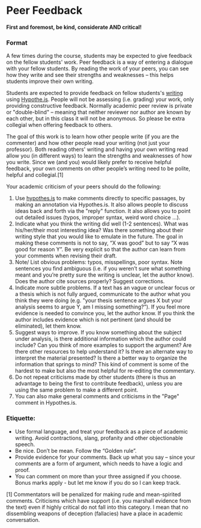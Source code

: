 # Peer Feedback

**First and foremost, be kind, considerate AND critical!**

### **Format**

A few times during the course, students may be expected to give feedback on the fellow students' work. Peer feedback is a way of entering a dialogue with your fellow students. By reading the work of your peers, you can see how they write and see their strengths and weaknesses – this helps students improve their own writing. &#x20;

Students are expected to provide feedback on fellow students's [writing](reflections/) using [Hypothe.is](../../digital-tools/hypothes.is.md). People will not be assessing (i.e. grading) your work, only providing constructive feedback. Normally academic peer review is private or "double-blind" – meaning that neither reviewer nor author are known by each other, but in this class it will not be anonymous. So please be extra collegial when offering feedback to others.&#x20;

The goal of this work is to learn how other people write (if you are the commenter) and how other people read your writing (not just your professor). Both reading others' writing and having your own writing read allow you (in different ways) to learn the strengths and weaknesses of how you write. Since we (and you) would likely prefer to receive helpful feedback, your own comments on other people’s writing need to be polite, helpful and collegial.\[1]&#x20;

Your academic criticism of your peers should do the following:

1. Use [hypothes.is](../../digital-tools/hypothes.is.md) to make comments directly to specific passages, by making an annotation via Hypothes.is. It also allows people to discuss ideas back and forth via the "reply" function. It also allows you to point out detailed issues (typos, improper syntax, weird word choice ...).&#x20;
2. Indicate what you think the writing did well (1-2 sentences). What was his/her/their most interesting idea? Was there something about their writing style that you would like to emulate in the future. The goal in making these comments is not to say, “X was good” but to say “X was good for reason Y”. Be very explicit so that the author can learn from your comments when revising their draft.
3. Note/ List obvious problems: typos, misspellings, poor syntax. Note sentences you find ambiguous (i.e. if you weren’t sure what something meant and you’re pretty sure the writing is unclear, let the author know). Does the author cite sources properly? Suggest corrections.
4. Indicate more subtle problems. If a text has an vague or unclear focus or a thesis which is not fully argued, communicate to the author what you think they were doing (e.g. "your thesis sentence argues X but your analysis seems to argue Y, am I missing something?”). If you feel more evidence is needed to convince you, let the author know. If you think the author includes evidence which is not pertinent (and should be eliminated), let them know.
5. Suggest ways to improve. If you know something about the subject under analysis, is there additional information which the author could include? Can you think of more examples to support the argument? Are there other resources to help understand it? Is there an alternate way to interpret the material presented? Is there a better way to organize the information that springs to mind? This kind of comment is some of the hardest to make but also the most helpful for re-editing the commentary.
6. Do not repeat criticisms made by other students (there is thus an advantage to being the first to contribute feedback), unless you are using the same problem to make a different point.
7. You can  also make general comments and criticisms in the "Page" comment in Hypothes.is.

### **Etiquette**:

* Use formal language, and treat your feedback as a piece of academic writing. Avoid contractions, slang, profanity and other objectionable speech.
* Be nice. Don’t be mean. Follow the “Golden rule”.
* Provide evidence for your comments. Back up what you say – since your comments are a form of argument, which needs to have a logic and proof.
* You can comment on more than your three assigned if you choose. Bonus marks apply - but let me know if you do so I can keep track.&#x20;



&#x20;\[1] Commentators will be penalized for making rude and mean-spirited comments. Criticisms which have support (i.e. you marshall evidence from the text) even if highly critical do not fall into this category. I mean that no dissembling weapons of deception (fallacies) have a place in academic conversation.

